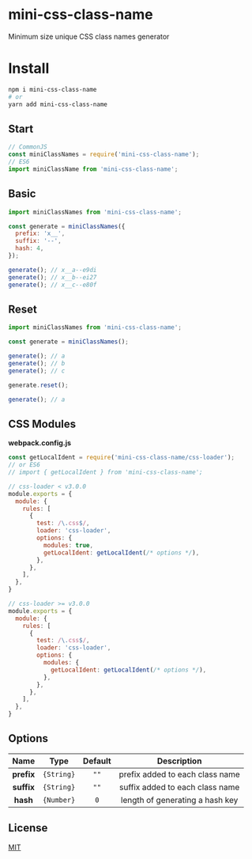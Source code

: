 # mini-css-class-name
Minimum size unique CSS class names generator

# Install

```bash
npm i mini-css-class-name
# or
yarn add mini-css-class-name
```

## Start

```js
// CommonJS
const miniClassNames = require('mini-css-class-name');
// ES6
import miniClassName from 'mini-css-class-name';
```

## Basic

```js
import miniClassNames from 'mini-css-class-name';

const generate = miniClassNames({
  prefix: 'x__',
  suffix: '--',
  hash: 4,
});

generate(); // x__a--e9di
generate(); // x__b--ei27
generate(); // x__c--e80f
```

## Reset

```js
import miniClassNames from 'mini-css-class-name';

const generate = miniClassNames();

generate(); // a
generate(); // b
generate(); // c

generate.reset();

generate(); // a
```

## CSS Modules

**webpack.config.js**
```js
const getLocalIdent = require('mini-css-class-name/css-loader');
// or ES6
// import { getLocalIdent } from 'mini-css-class-name';

// css-loader < v3.0.0
module.exports = {
  module: {
    rules: [
      {
        test: /\.css$/,
        loader: 'css-loader',
        options: {
          modules: true,
          getLocalIdent: getLocalIdent(/* options */),
        },
      },
    ],
  },
}

// css-loader >= v3.0.0
module.exports = {
  module: {
    rules: [
      {
        test: /\.css$/,
        loader: 'css-loader',
        options: {
          modules: {
            getLocalIdent: getLocalIdent(/* options */),
          },
        },
      },
    ],
  },
}
```

## Options

|    Name    |   Type     | Default | Description                      |
|:----------:|:----------:|:-------:|:--------------------------------:|
| **prefix** | `{String}` |  `""`   |  prefix added to each class name
| **suffix** | `{String}` |  `""`   |  suffix added to each class name
|  **hash**  | `{Number}` |   `0`   |  length of generating a hash key

## License

[MIT](./LICENSE)
